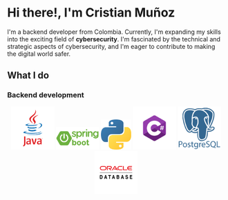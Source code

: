 # Hi there!, I'm Cristian Muñoz

I'm a backend developer from Colombia. Currently, I'm expanding my skills into the exciting field of **cybersecurity**. I'm  fascinated by the technical and strategic aspects of cybersecurity, and I'm eager to contribute to making the digital world safer. 

## What I do
### Backend development

<p align="center">
<img src="https://github.com/cristianmunoz1/cristianmunoz1/blob/main/images/java.png" width="100" />

<img src="https://github.com/cristianmunoz1/cristianmunoz1/blob/main/images/springboot.webp" width="100">

<img src="https://github.com/cristianmunoz1/cristianmunoz1/blob/main/images/python.png" width="70" />

<img src="https://github.com/cristianmunoz1/cristianmunoz1/blob/main/images/csharp.png" width="100" />

<img src="https://github.com/cristianmunoz1/cristianmunoz1/blob/main/images/postgres.png" width="100" />

<img src="https://github.com/cristianmunoz1/cristianmunoz1/blob/main/images/oracle.png" width="100" />
</p>
